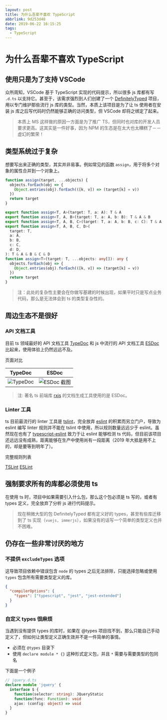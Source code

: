 ```yaml
---
layout: post
title: 为什么吾辈不喜欢 TypeScript
abbrlink: 9d253d48
date: 2019-06-22 16:15:25
tags:
  - TypeScript
---
```


# 为什么吾辈不喜欢 TypeScript

## 使用只是为了支持 VSCode

众所周知，VSCode 基于 TypeScript 实现的代码提示，所以很多 js 库都有写 `.d.ts` 以支持它。甚至于，该需求强烈到人们创建了一个 [DefinitelyTyped](https://github.com/DefinitelyTyped/DefinitelyTyped) 项目，用以专门维护那些流行 js 库的类型。当然，本质上该项目是为了让 ts 使用者在安装 js 库之后写代码时仍然能够正确的访问类型，但 VSCode 却将之绑定了起来。

> 本质上 MS 这样做的原因一方面是为了推广 TS，但同时也对库的开发人员要求更高。这其实是一件好事，因为 NPM 的生态是在太大也太糟糕了－－虚幻的繁荣！

## 类型系统过于复杂

想要写出来正确的类型，其实并非易事。例如常见的函数 `assign`，用于将多个对象的属性合并到一个对象上。

```js
function assign(target, ...objects) {
  objects.forEach(obj => {
    Object.entries(obj).forEach(([k, v]) => (target[k] = v))
  })
  return target
}
```

```ts
export function assign<T, A>(target: T, a: A): T & A
export function assign<T, A, B>(target: T, a: A, b: B): T & A & B
export function assign<T, A, B, C>(target: T, a: A, b: B, c: C): T & A & B & C
export function assign<T, A, B, C, D>(
  target: T,
  a: A,
  b: B,
  c: C,
  d: D,
): T & A & B & C & D
function assign<T>(target: T, ...objects: any[]): any {
  objects.forEach(obj => {
    Object.entries(obj).forEach(([k, v]) => (target[k] = v))
  })
  return target
}
```

> 注：此处的复杂性主要会在你做写基建的时候出现，如果平时只是写点业务代码，那么是无法体会到 ts 的类型复杂性的。

## 周边生态不是很好

### API 文档工具

目前 ts 领域最好的 API 文档工具 [TypeDoc](https://typedoc.org/) 和 js 中流行的 API 文档工具 [ESDoc](https://esdoc.org/) 比起来，使用体验上仍然远远不及。

页面对比

| TypeDoc                                                                    | ESDoc                                                                         |
| -------------------------------------------------------------------------- | ----------------------------------------------------------------------------- |
| ![TypeDoc](https://cdn.jsdelivr.net/gh/rxliuli/img-bed/20190918123430.png) | ![ESDoc 截图](https://cdn.jsdelivr.net/gh/rxliuli/img-bed/20190918123929.png) |

> 注: 著名 ts 前端库 [rxjs](https://cn.rx.js.org/) 的文档生成工具使用的是 ESDoc。

### Linter 工具

ts 目前最流行的 linter 工具是 [tslint](https://palantir.github.io/tslint/)，完全放弃 [eslint](https://eslint.org/) 的积累而另立门户，导致为 eslint 编写 linter 规则并不能在 tslint 中使用，所以规则数量远远少于 eslint。虽然现在也有了 [typescript-eslint](https://typescript-eslint.io/) 致力于让 eslint 能够检测 ts 代码，但目前该项目还远远没有成熟，距离能够在生产中使用尚有一段距离（2019 年大抵是用不上的，却是要等到明年了）。

完整规则列表

[TSLint](https://palantir.github.io/tslint/rules/)
[ESLint](https://cn.eslint.org/docs/rules/)

## 强制要求所有的库都必须使用 ts

在使用 ts 时，项目中如果需要引入什么包，那么这个包必须是 ts 写的，或者有 types 定义，完全放弃了分析 js 进行代码提示。

> 现在稍微大型的包 DefinitelyTyped 都有定义好的 types，甚至有些库迁移到了 ts 实现（`vuejs, immerjs`），如果没有的话写一个简单的类型定义也并不困难。

## 仍存在一些非常讨厌的地方

### 不提供 `excludeTypes` 选项

这导致项目依赖中错误包含 `node` 的 types 之后无法排除，只能选择忽略或使用 `types` 包含所有需要类型定义的库。

```json
{
  "compilerOptions": {
    "types": ["typescript", "jest", "jest-extended"]
  }
}
```

### 自定义 types 很麻烦

当遇到没有提供 types 的库时，如果在 @types 项目找不到，那么只能自己手动定义了，但如何让类型定义正确生效并不是一件简单的事情。

- 必须在 `@types` 目录下
- 使用 `declare module * {}` 这种形式定义包，并且 `*` 需要与需要类型的包同名

下面是一个例子

```ts
// jquery.d.ts
declare module 'jquery' {
  interface $ {
    function(selector: string): JQueryStatic
    function(func: Function): void
    ajax: (config: object) => void
  }
}
```
